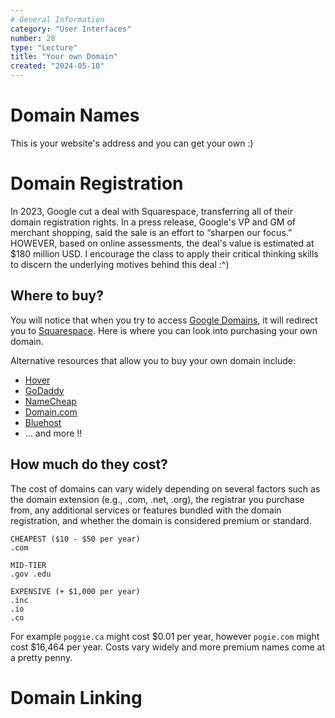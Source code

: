 ```yaml
---
# General Information
category: "User Interfaces"
number: 28
type: "Lecture"
title: "Your own Domain"
created: "2024-05-10"
---
```


# Domain Names

This is your website's address and you can get your own :)

# Domain Registration

In 2023, Google cut a deal with Squarespace, transferring all of their domain registration rights. In a press release, Google's VP and GM of merchant shopping, said the sale is an effort to “sharpen our focus.” HOWEVER, based on online assessments, the deal's value is estimated at $180 million USD. I encourage the class to apply their critical thinking skills to discern the underlying motives behind this deal :^)

## Where to buy?

You will notice that when you try to access [Google Domains](https://domains.google.com/registrar/?pli=1), it will redirect you to [Squarespace](https://domains.squarespace.com/?channel=bd&subchannel=google-domain&campaign=&subcampaign=&source=google_domain_referral&utm_source=google_domain_referral&utm_medium=bd&utm_content=google-domain&utm_term=&utm_campaign=). Here is where you can look into purchasing your own domain.

Alternative resources that allow you to buy your own domain include:

- [Hover](https://www.hover.com/)
- [GoDaddy](https://www.godaddy.com/en-ca)
- [NameCheap](https://www.namecheap.com/?gad_source=1)
- [Domain.com](https://www.domain.com/)
- [Bluehost](https://www.bluehost.com/)
- ... and more !!

## How much do they cost?

The cost of domains can vary widely depending on several factors such as the domain extension (e.g., .com, .net, .org), the registrar you purchase from, any additional services or features bundled with the domain registration, and whether the domain is considered premium or standard.

```text
CHEAPEST ($10 - $50 per year)
.com

MID-TIER
.gov .edu

EXPENSIVE (+ $1,000 per year)
.inc
.io
.co
```

For example `poggie.ca` might cost $0.01 per year, however `pogie.com` might cost $16,464 per year. Costs vary widely and more premium names come at a pretty penny.

# Domain Linking
